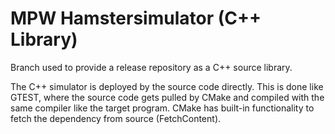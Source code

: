 # MPW Hamstersimulator (C++ Library)

Branch used to provide a release repository as a C++ source library.

The C++ simulator is deployed by the source code directly. This is done like
GTEST, where the source code gets pulled by CMake and compiled with the same compiler like
the target program.
CMake has built-in functionality to fetch the dependency from source (FetchContent).